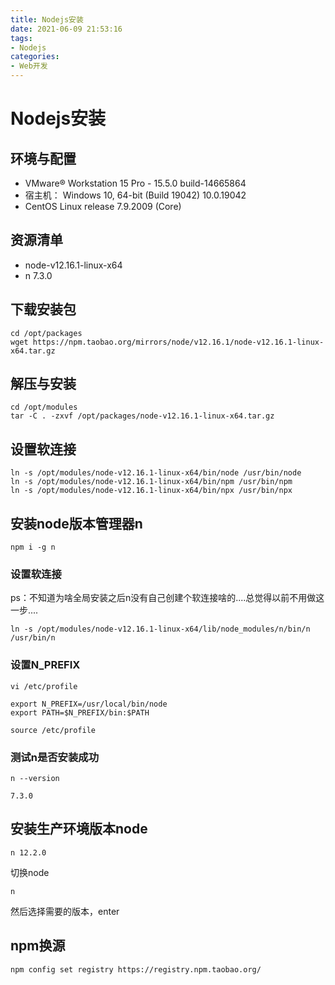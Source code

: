 ```yaml
---
title: Nodejs安装
date: 2021-06-09 21:53:16
tags: 
- Nodejs
categories:
- Web开发
---
```


# Nodejs安装

## 环境与配置

* VMware® Workstation 15 Pro - 15.5.0 build-14665864
* 宿主机： Windows 10, 64-bit  (Build 19042) 10.0.19042
* CentOS Linux release 7.9.2009 (Core)



## 资源清单

* node-v12.16.1-linux-x64
* n 7.3.0

<!-- more -->


## 下载安装包

```shell
cd /opt/packages
wget https://npm.taobao.org/mirrors/node/v12.16.1/node-v12.16.1-linux-x64.tar.gz
```



## 解压与安装

```shell
cd /opt/modules
tar -C . -zxvf /opt/packages/node-v12.16.1-linux-x64.tar.gz
```



## 设置软连接

```shell
ln -s /opt/modules/node-v12.16.1-linux-x64/bin/node /usr/bin/node
ln -s /opt/modules/node-v12.16.1-linux-x64/bin/npm /usr/bin/npm
ln -s /opt/modules/node-v12.16.1-linux-x64/bin/npx /usr/bin/npx
```



## 安装node版本管理器n

```shell
npm i -g n
```

### 设置软连接

ps：不知道为啥全局安装之后n没有自己创建个软连接啥的....总觉得以前不用做这一步....

```shell
ln -s /opt/modules/node-v12.16.1-linux-x64/lib/node_modules/n/bin/n /usr/bin/n
```

### 设置N_PREFIX

```
vi /etc/profile
```

```vi
export N_PREFIX=/usr/local/bin/node
export PATH=$N_PREFIX/bin:$PATH
```

```shell
source /etc/profile
```



### 测试n是否安装成功

```shell
n --version
```

```
7.3.0
```



## 安装生产环境版本node

```shell
n 12.2.0
```

切换node

```shell
n
```

然后选择需要的版本，enter



## npm换源

```shell
npm config set registry https://registry.npm.taobao.org/
```

